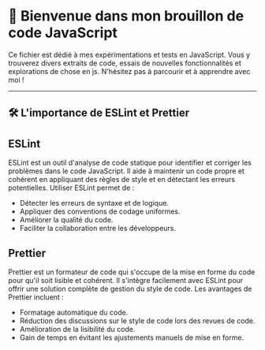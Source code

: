 # 🌟 Bienvenue dans mon brouillon de code JavaScript

Ce fichier est dédié à mes expérimentations et tests en JavaScript. Vous y trouverez divers extraits de code, essais de nouvelles fonctionnalités et explorations de chose en js. N'hésitez pas à parcourir et à apprendre avec moi !

---

## 🛠️ L'importance de ESLint et Prettier

## ESLint

ESLint est un outil d'analyse de code statique pour identifier et corriger les problèmes dans le code JavaScript. Il aide à maintenir un code propre et cohérent en appliquant des règles de style et en détectant les erreurs potentielles. Utiliser ESLint permet de :

- Détecter les erreurs de syntaxe et de logique.
- Appliquer des conventions de codage uniformes.
- Améliorer la qualité du code.
- Faciliter la collaboration entre les développeurs.

## Prettier

Prettier est un formateur de code qui s'occupe de la mise en forme du code pour qu'il soit lisible et cohérent. Il s'intègre facilement avec ESLint pour offrir une solution complète de gestion du style de code. Les avantages de Prettier incluent :

- Formatage automatique du code.
- Réduction des discussions sur le style de code lors des revues de code.
- Amélioration de la lisibilité du code.
- Gain de temps en évitant les ajustements manuels de mise en forme.
